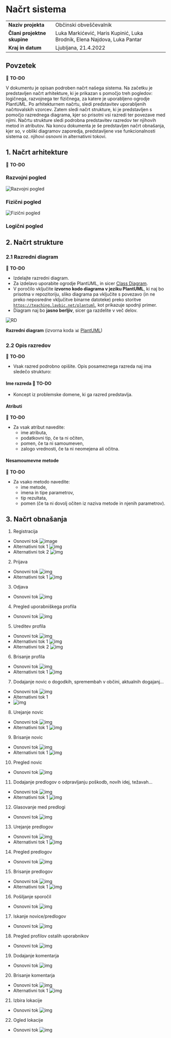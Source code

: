 # Načrt sistema

|                             |                                                                          |
| :-------------------------- | :----------------------------------------------------------------------- |
| **Naziv projekta**          | Občinski obveščevalnik                                                   |
| **Člani projektne skupine** | Luka Markićević, Haris Kupinić, Luka Brodnik, Elena Najdova, Luka Pantar |
| **Kraj in datum**           | Ljubljana, 21.4.2022                                                     |

## Povzetek

:dart: **TO-DO**

V dokumentu je opisan podroben načrt našega sistema. Na začetku je predstavljen načrt arhitekture, ki je prikazan s pomočjo treh pogledov: logičnega, razvojnega ter fizičnega, za katere je uporabljeno ogrodje PlantUML. Po arhitekturnem načrtu, sledi predstavitev uporabljenih načrtovalskih vzorcev. Zatem sledi načrt strukture, ki je predstavljen s pomočjo razrednega diagrama, kjer so prisotni vsi razredi ter povezave med njimi. Načrtu strukture sledi podrobna predstavitev razredov ter njihovih metod in atributov. Na koncu dokumenta je še predstavljen načrt obnašanja, kjer so, v obliki diagramov zaporedja, predstavljene vse funkcionalnosti sistema oz. njihovi osnovni in alternativni tokovi. 

## 1. Načrt arhitekture

:dart: **TO-DO**

### Razvojni pogled
![Razvojni pogled](../gradivo/img/razvojnipogled.png)

### Fizični pogled
![Fizični pogled](../gradivo/img/fizicnipogled.png)

### Logični pogled


## 2. Načrt strukture

### 2.1 Razredni diagram

:dart: **TO-DO**

- Izdelajte razredni diagram.
- Za izdelavo uporabite ogrodje PlantUML, in sicer [Class Diagram](https://plantuml.com/class-diagram).
- V poročilo vključite **izvorno kodo diagrama v jeziku PlantUML**, ki naj bo prisotna v repozitoriju, sliko diagrama pa vključite s povezavo (in ne preko neposredne vključitve binarne datoteke) preko storitve [`https://teaching.lavbic.net/plantuml`](https://teaching.lavbic.net/plantuml), kot prikazuje spodnji primer.
- Diagram naj bo **jasno berljiv**, sicer ga razdelite v več delov.

![RD](https://teaching.lavbic.net/plantuml/svg/TPDDRi8m48NtFiN8tK2heEOFQ1O8bRO7oBeR4xlWujYLROf4sxjtY0KaG3RHwFbblZVnPEuyitvRAoXVYDj8_SKigw5Ip3du8G1BLcrMrcmrNnXbBEpMqek3RYmNDcXt-Tlpz7M1AhFMx8AuLFWc-MirFRUg6eUtJ3iy4jgJjUG2Acah9GXPD7HQihqL768Ap44PDt4YvgrSRdrSm8Sop2FWmfu4UzAn9mKuhFIgfQLjBSB7GosyuImUD76H8BKV5ZYfKOBfQr8QI6c7b1N0cHTUrgAbvZsi9B1EyOR7iKwET33i7JKB0R9EWF6vnL6QzD2pmJKl3udIynZz_3pmymv_Uir_wk6FR_0dDxHfo9JTk17y-ZG62YQAi1YDxh4kqKZ12LpjR_KfzBkMUvXHWZj17uEbSH-iES75YgBV6TxZmN0ioLneZh_5Fm00)

**Razredni diagram** (izvorna koda :bar_chart: [PlantUML](../gradivo/plantuml/RD.puml))

### 2.2 Opis razredov

:dart: **TO-DO**

- Vsak razred podrobno opišite. Opis posameznega razreda naj ima sledečo strukturo:

#### Ime razreda :dart: **TO-DO**

- Koncept iz problemske domene, ki ga razred predstavlja.

#### Atributi

:dart: **TO-DO**

- Za vsak atribut navedite:
  - ime atributa,
  - podatkovni tip, če ta ni očiten,
  - pomen, če ta ni samoumeven,
  - zalogo vrednosti, če ta ni neomejena ali očitna.

#### Nesamoumevne metode

:dart: **TO-DO**

- Za vsako metodo navedite:
  - ime metode,
  - imena in tipe parametrov,
  - tip rezultata,
  - pomen (če ta ni dovolj očiten iz naziva metode in njenih parametrov).

## 3. Načrt obnašanja

1. Registracija
  - Osnovni tok
  ![image](https://teaching.lavbic.net/plantuml/png/bP71Jjj048RlVefHkD03GaaJgK8G2I9wgbeKcWSOhoTXiDbnn-D0-pPzcBvNnpR56nMazc0VlD_tpp_UEou8jYAMorEMDIN76XKV8CTGxbJQM0IfHC4KO-D752sX2jfYMzbNUhBBYdVnmOyX-8iqeJ2Ow9LeGRhgm_BAq_y2NYOEqECT6wMGgZmcFa1osD2tbcAWJxpr9r8wxMZnyUh3zUeL-WRLE72DqVvVUBLkrgy2ay-ajEF6bFs_GLkBOXwvdC3bBMocS7xUSyjbbjLZ94pMWuI1xtquIAxuWy84i87rmgsycuVwtSK3R_Dd04CfqLGgqi6QkHM6JszA0pbtqc-EhKllzk0z6ddRp0kVBBt06THJEBk0MamBJhhAyRjHM2yoxze9CnTcdQ0ZYiUr56WbfyOiyvwTCNVZVJz2QK_ADprBe-CjJvwZJq_Xrj3QPYK5fG7pBg1mu_vbG_p7XESr3myAEcYwwB7DjCU-v7jgZCSRHX1ecvf-_OoSxis_0G00)
  - Alternativni tok 1
  ![img](https://teaching.lavbic.net/plantuml/png/bPB1RjD048RlVefHk9H35IKq4gfAf3Q24u8g9JSkwzr9ChMxiup7QSdRy32y5sExu8qe1mxsmVDzy_zhUqy1OSki9JyLHLDHJ4xS0vJELplXDWRFDGkekDZO2ADcLC2jQslzWazwNTCkFjWOlDrGCifvPRbX2IYhVbbPs_Q_W3-90_Iu9yKS4k77p0V8XWr-Qp5w_4XRkoBcQQyM7sxUlb-zGDywKVAKNDJ_5rwiM_H7WSad5DnHeqBstg1DBAwCL4tW-WusCxYwwhdbiYZIk18cwq5odkuj7BWKTqG_0TV0Uc5MsUKv-MxYYRVv7K1GSLJX6cMmvcRvuT4_fO6yCDA-76ctlJi77PoYjIsiyFdI2bn2ci7bEqYi4YZhocUlHs6zAAnh9ynDc7U2ZAWxInoSLfGRyy9wTiQ56M_w2C432jtsB8wEjJn_NZsTmfqwRPiL1-mNF9Sy7GGyoLdqs6RMOv_B0pPAu_Tnm12nRHB-_17fQvnEi-e4H_iP0lM42XuZ0nqJr_4U8-rXACc7Nm00)
  - Alternativni tok 2
  ![img](https://teaching.lavbic.net/plantuml/png/bP6nRjj038PtFGNXBkaG67PZe0WI0udHJaKREFMMXJhH3YFbg5AKa_Pj-YBTybwbfBGw8-dGGHh4x-F_d-wM2uAjYENoc6LDoR56nNl8CPGxbJOMGIfHCCNO-8YY9LH1Msmh-qgFTb7nBjxx68A_I1CAWubUYXQagtvPNlds5y3Vn05wk6MZ55ALXyG7I8ODVMif1lh4MtyYfMbl5XylttzOlK9VeHe7hZ7Q_mklritwey3aCodjk35b_s_GrgAOHoudS74DcncSdVNSSfbbzRWI9kj1mi1t7WwIA_wWC05iOBrmA-_oKB-xUE1j_WGmb19DfI8ThBbROVZqJsaWJvpqcsFhjdVdu3qQUTlC2nyllS0fr3CuFOTQJ0jEkihHsr5OBpBlsWbp5-QTe2EAHxKKQ2MdnZppdfrnuiQxFa9fJyfNFKkZuosFdrTFft1jQ6spaeBw1Syb3mS57UGiUcmpwx4l-PuQu_5-40GYjKrDJpyZtyJfDAdk_vOKxWYUVX4ar_iR)

2. Prijava
  - Osnovni tok
  ![img](https://teaching.lavbic.net/plantuml/png/bP7TJjj048Nlzob6wGrS89IGI0ZHI83QtbGb2kG1nkj9cDhPDUDnWBvD7uRtOlnJihHKQYziIvxpdJbdzuvpWdMCciL7v-g2GuM2MyZG5nk9JSXzBAE02eRQHXGqKUMqngRKMthKYv8tOMjZyFOYILJeDSfbb9pagZFBIdF_G_2wiHSztB5IAXA93maFa0nhkcyeUFhAQti2fTi-p3vVddwwUaUzG57sN67G_mVUZUkwAZ1QqePh5RPJWwQAWbdWOWGNDx0Qm_bvfvhFdQlsXZ1Q27_7NM28cU0FyYF06fOpqsVj7fGdGzuGgr_M34KCAh4awQc9KRx_zLUeLqvDQJV6shgt-Nc7IfRJMTIZkGKuWseCPn-XABduXb-QRJRKGs-13mxtq7BcB6yBJGoQj92aqg5OIaoSPMs9gH4dBL49xKXu4NFKWWwgxik7pf8U3TR7nt2Zg4rjjNDC7QQzGtkG_5eK_zLagFlR9AStSMUTRZNkTDVPZchb_IKZH6ZgYfv_saKEGLu0)
  - Alternativni tok 1
  ![img](https://teaching.lavbic.net/plantuml/png/bPB1RjD048Rl-nIZS6aFLPJGIAWgaTeAk228KdBhPRoU91Cxkyjux9Qy3G_3Up6s0t6X73ZObZpV_yy_Exlbd60TesRnoRcgu91GS0yP-c8ZiGwvZsKKKC5GMOc23gYSrbYN-eMUzARaJTXR6RozI0OKUero6oKdkUlCijBS_m9-T-oXnoqh3I6H-3ZG0moA5NsjANZwo6jx0WsxlPgzlttpxku5Ue6Yx3bXqFyNl1ZNTQF0Q4aRhbJOJWtg50MpmCK8RkvXDO7hwuwQpvrB9qCOBOHts0I6c0aUo8y0ArZEZC_QFYZVJF9CiVfbpL34e19BaburDPNlV_rJr9ENHjh6M5ltDZytg6GvdKMzc5k0AqWJk7eBHSd59_nGxxC-APwTd_Zbp5dKbfyQFstvTAIEumpXgRE4BNnfyEiUfeQ45p57BUWiTLy-TvRlukWw7iEzejQL3PjZvt3CzqSbfsUTPXstcdJSvwoXIlcq5OG8WUegqO_lWH_2U2pzyj3pZk5W5o3dZb2XGuZ0XnJBiAF0M-XZnkOd)

3. Odjava
  - Osnovni tok
  ![img](https://teaching.lavbic.net/plantuml/png/bP5DJy9048Rl-oicU8638I0aXY096lLYn83yW6btmB5bjqwteFnwforA_Jfuw1uwp_lEizadjWGhxqFaNut94tOP2cuWmZXPYo-SZNtg1OAWotL4BZGeIoiiql18hs6QyjfjT0on7YGD2kFWvTAB9Rcgog9Ksty0dnjhQFV4WPgGYDyryW2DOKul1RcOxdYbdwFcjfFXpUNvzTKlz0DAu9WpTE7_WLzrJNKLQ3q8F-CsVIO7HUO58yT92wOBMFPWFAwWoSIOxDW7hPdL2BO0SvWFbOhASfGt1Rzmouz2XiIx83ubgLDzJSNrhpz3DJbGKf-9GzbUIlCM0wcTKS7JYGgC8El1w0AIb9Dxl2qsKUtNxXpn-T2eQOdt5U-NkAyX7mdkAMwoVQD-9JjGzgnaURyborLjqSwynP1mnwZRwQ6osuL5m53aUb6BLVxWzcrYwSkUOSKjUnKtYxQK1pw-0uAlDVaT)

4. Pregled uporabniškega profila
  - Osnovni tok
  ![img](https://teaching.lavbic.net/plantuml/png/bP7FJi9048VlVOe9NlH032Y9CKW2HhqO9IeFCEqECEooMuSjwkFu8jvuBwS5eVZduA5DklDzCx_jJDaGZ4E8QNXDaeLbdwFW75BCx4H2uKqMN128WdwX9VAnHXaQO-7Y4xt6lkE9dsiPCdsHr2ZCOf1144DoMJLBdNR_0Mmdhg6NAKUgGoBXfUO3r8eBUYx8PtJBOtqyrQSTTAu7PrUNlz13bCWPv-ZZ_uLVuoRLLQ0n59xXqit8Gv47mTIpRK3_4KOjw7OhgDTBadpN3nht4qTcYw_UBKqGSWbZTjW0NC13Hzsq78doflgUFVeQms23Zn8SoTfggvMjZ_wKrkIfaheyZcNtyYgyn4YQET7OpPu6E8Uy1USNO1tRExmfvkcm2dXujCCVEeacBV6sukqIpuLDI7ax3W_Px3xgRZlHlALxgkv9wIx5yp0OZ9Q-MPgtkHbpV0pRIjLXatRltD3Ud4v5ZLeLfGkpkFhWpG_VRGq_0G00)

5. Ureditev profila
  - Osnovni tok
  ![img](https://teaching.lavbic.net/plantuml/png/bPB1Rjim38RlVWeXlQI7e4YM04FG1MYBRPTXCvhbqXjbCmrhMzHeEUtoDdkHtVfUe-KiyT0KGm_IGVg_dpyfRIX7isOEbf-If2x8UH2eZ8Mik1TkN9vnoMA2WAlr2btegN9SGrE6x_WKhagwTvLUcqmtb9uAii1opPAZt4GpMwhx2y6XOYTwt530laY47q_pDVveq6NuXTQw7FPhdSq-NR__U7D2dO84oiY32sy7JePDOYDca0ezmBPyG6SQpmBMKJ4mLqkp6flBooXQB9B47_tCOBKNFlygo7ZXDPK30xMvdIbYsqeWFvKw2IbIi0l29Kf7JPJAkgDNeKuvLQM-68NMlUs0jX1GeoQQThJG07FZnsR-mHGb5L_XSrFPDEORdYUQRgIQrNXkBYwCzbt0RfyU-loavMddkNJqpGhiCBk3fHUiiB8yvExe_5Z-TXQz5Pye_gx5FTUSiwL3VXXwpY4KrEScYVRUSbFbff4JtA9G6hLuPBJpqRw0Pby624sjOyoXxp1h7UgD_lx_6QHTlFZgXuZHQZ-4LpKv_XF_vKYVVzFVxYFQ3VZuj-0F)
  - Alternativni tok 1
  ![img](https://teaching.lavbic.net/plantuml/png/bPB1Rjf048RlVeeHlP03Yg0WLIX58b5xgbGKogMtMNi8Kzixs_4wINcRlaXlUQ-ERGgk8Afwy4hU-Rz__Xbxnnd1LYGwUKwIAcSVKB44Xsd-e5BxB9L25AAYhwn4FlPK6MsnBk8NUexBWXzyQML8xI3jgJ2DehUY6UbTQ-OASpyJ73jsegSTH-gBLENfCb_HzvfyIfzuQu-dVgytiu-txpxSNL2lK2Ed7D37_mSkXatQGM2mp4hsNDdEx7K0opLind1pqrONYoG99oCOR88eEiylFtE6eBBbOW1OmVtC4DUqGFrXr4N8a5nyL2b8EsfYLDfTlGfrogafxLDnRDoRwFo8aIngOcb72mimXp26-NlWlIFbLPjjU9LOif7LD-CvN5_3IZd7_I4vzjb9nmOfF7zsYdjAl-8wA9LKEXbATtLrQdq_QxqDdnZ-ji63L9A9usDs70R9CERSvoQ9pTrmK-EcBQVqs6HkjNHYREhHeO5bNqUCTMKhpF3CeThPB_ylWrKNh_X67euHMwl34bxLPFHN_FELllpYFzEtQBTWg8-B-0q0)
  - Alternativni tok 2
  ![img](https://teaching.lavbic.net/plantuml/png/bPB1Rjf048RlVeeHlP03Gb2GAfGY9L7RIzMWK2vLBsDx21ERdUruxQH-cpnCtgjZuuBJqaCFzc7t-sR-sTqTfmHRaH3BKnGL6JkFYdk8CSdkLKgN9fABGb1qXMsH2pqgfIsMUVXAJ-4gvtktjsr8x4VQep09ejUYAUbDMopEhVfVmB7Z0NhSSQ0-f2gFv_s2VfJa4lhCM_iSzNkzcN-yVlVXvWozGWsSi4SN_byu6pPg1u71Ila1g_o179HU56F7sG2krh2PmELb2osNKUHFzM2mwS2Nvup1gsmv7m0MS3St9MuweVuqwwnaIYOkgEIa1sjgLd9O-gTq86T6sernQAet4t25WIngP6b7Imkm03-1nNl8Siw-uATo7w_QVCEBoDADZDbC5Z0UWysTOTsbnxu_RNoklUIERsF5cf9lkFPAUzh7CfJ3qiMf_TsyhMtwrFItZUwba5HYFkR7ePSKGyPzRnhPx8qtCs_MUaeLAQzQbawEJJxg6bZsTS1G5dQCAROLkkH_xAJqgjEhwM_ZYeh0foj7471K5fvUdXr_T-DnqKriDzocaEhtOK5jJotbbWzAjPFkkEmHyUw8_m80)

6. Brisanje profila
  - Osnovni tok
  ![img](https://teaching.lavbic.net/plantuml/png/bP5DJi9G4CVtFSK4Dxem1c8JGvH4Y2OcBeZA0QRj04FBcpfznO_RU15ttCjfAzX6NBZeMtH-_u_9B3aXc8luI5w3e4ZPvQYuXWZZTA5IkYIMJ1IyeYjiHCwtg8JcM6R-YLxzTSOBjxOnnFQGjYYClUXOD26Tr6PHPkw_W7rY0xqisLCRKfMNm_g2dajoCTtpt3v7xQoZy7PySJCvG4zHFSUSe_F_5nmi6zIBG6-glC9DjY87PIwAaUEq1zUFCEl3vMKDZKP1aF_uGM-cb9Z71dALEMVO0opW8JG-gc9GtqpILUoi6L9nNYKZRLG3KyNDhpz53Nbkf9sBVULUrUSDUhAUWLKz7Lc18UHz65u1lqVA1H-V_50FOM05AsfWrA2YAWRTYgRD4iVxzU-Ijd0GMCTAU6x2i6M_hzTLMi_JxvopCtZqwCjY8WdLDjyrkuE4EcbXZStwDMRdIN7xoI3HXWhFcO10MUIq_N2oNs5tY2y0)
  - Alternativni tok 1
  ![img](https://teaching.lavbic.net/plantuml/png/bP71Ji9048RlVOe9NlH038GcnYW944rCF12G1zXs1nrRTkhi5j6tyKMy-LvEMu4IyU2XJThvld_-RP_88YoPGyARAF8PkSA8MK5YqknHk7GsvPm5WXZdTOGkj2YBIrFcuG4tOPJJerlf65AzeRGeamQMCOj5cTHXIQxflu3TnWPwVQA0RKY4Nu_x7bzAT2dUqr8lX-rT9_7j-E9cSeIU6WcKKc5S-Bzmj6nK7mGw8xiYHrw_cJvsO3I7HG-khkhfS1X5nJu8EWj1g_8Q2k4bvQO3niCiLZwfyesygN9e52mcSPGHPEo2S8xIM7srqkRLdr933fJK_qIXIgzwqze4r9wHLkqEjS0b53sul0PwJuGydPxjgLaSQS6AwYlLhwYACUuPfyqXJiljkZlR5lkHTgp4WOfnAtvNxz3KdjsVFUVdC0ycb7x25kkOdvg70ui7s-8QM_HgR2gKcQzF0axMw0Fb30obB_3hm_7k2DiVyGq0)

7. Dodajanje novic o dogodkih, spremembah v občini, aktualnih dogajanj...
  - Osnovni tok
  ![img](https://teaching.lavbic.net/plantuml/png/bP5DIiDG4CVtESLGDxeGQJ4WeWLRTADeyUC0asHgfublukGbwd6yY3llvRoas5IBu28XlFdzFrvcmHd1NCGdyXf5LSwkHCKdI33D7rLgbwLIY89NT9MDoFaUbT4SwyBVqwi_A_ZHFTaOKdkHzYXClUX4D2ETjcP9OUw_WE_43dfPiAS-f2els_KLFTVaKhhYkJsE-baxySNaw7owXPwXUawvHEV_BzXQDcel0eEPyXAROacEeIv5CN6S3-3i3Xw6S7BIKkDn59LhGnZS9AP1SD9mIWF02cvZWvCGWlfc_0P-ASwh5AJNGT3n8-FJxlmdtbBOOOU6sOxO1zFGcHlqPDqYgxS_jjnZA8TmV0eIEd6hbTszDNeRHrOke2D3Hm7D9CFbYYpjs-VS5umYQnS4XoQ8Ww1KQaXvrhAqrbYz_PNpmG7SUVHrDPMCVXbiJVnJlRhRvY2ZZPPnYpqCMymMcUFd1zkFQAZoN0W8r5L9d-zEkWBebjGjJRu0)
  - Alternativni tok 1
  - ![img](https://teaching.lavbic.net/plantuml/png/bT51JjjG40RWlKyn2XkwG2XHB5K88eK8DbHj1EK0OtiI9dRUcF6peSVfHRhZNftt7147ic4HA_Bx_fdVzXCN12iHdybhaZGbkneLjv1XNgvLMbVaKec2LtID7P7p0rNG2jlA_wPNFwzuxRPs3BbTI0SASozwBLgGBkAmhBBfdy3xnXwzFB6d8LALb-FvXfvRSZdzu9Nz70rtdQItrzzl5aVq4jLppZKw__N0qR99V10OBPKts5KRSWnjBOgPut84ymTu7CFbPLIpMPBK-u4m-fLP1i59npcD01kuJmrdOGdg7_C7_4wSLwb8VuP0xoVcy_x-HnuLzcngpBuH-p0qTEOEFLctnEgTpMpl1THZkBW22PquPkNqsvxUfucL2tHYT19e8GLkThAs_xxaOM2IMBiGc5eW3O5QgIFbPRIqprYziztaytDuyEZRPY45nG6xTeS71HtiIIDx74TcdwB4jtziZz9HuxaI473KDZMz_NNIrqQteVx5oty0)

8. Urejanje novic
  - Osnovni tok
  ![img](https://teaching.lavbic.net/plantuml/png/bP7DJkD03CVlynHMkS01eLP4MY6s4bIx5n2gW3w0at71JHW7PnBOnzaNsHllXJFb8rqA4eVa4F_-7uvlsHCiHM8kZyur9OSQ5UyWnwAyKMc3BwGIXQWO6XjHY0FAqnBRAbxJOpof-2RSsHWAUv4EA2oYwAce9vqbixmozm_0M-8QUhZbI4D8LHwswnkwRoaKTCvBUm8DitQotwS_Vissq7FKo0NN6EBt1LlBkhG8ZERAA-og5GM6jXR5F70vWfChM8pX-3XHqwbpzRiXZ1PAAmmhWY0T5pG2RE0oCpplOr3_c693S2OXgbIa5xrWpK-CBzRV_ySJXMliq32x4iVUj6_D7KQoTiuAxayjzmZgCHpzX5R9SvBAxjuxUPavwzQJ4oCdFLbB8rxoLxWMZx7aeMRYh5-lEJHDbZHA7IdF4qkxQNFSSzPl_yNxu02k8iQscOcdZ_fFChyqUDblS-1fesUMiCKuONRE4f_-CKZUKHEv4X1ecvgU_WRf_z3WRl8C)
  - Alternativni tok 1
  ![img](https://teaching.lavbic.net/plantuml/png/bP71Jjj048Rl-nIZS843GecmL24Q2I9wAQeYQ6wzZBqJcDZicF7QKDwcBz8RxzNnEYrEoOM3z-3zlfb_TkxP4wn5OYxFpZKbXneL7o37ehnJQOClf1A5g1WQkw8GHvIdDRPL_4xFyQBYk_1Wrr3OGJgYi8YYbwAUT96AvPLLVmVywpX0J_SSQGofojD-lw77ba91rxosBz2urq7svVBJrM8FlKIDN72D8NvSs1lMfK5WibJUO5TjA32qjIZcWSi9NDp2QWhdvucQpvshtmh2PAMqmR0X2D9nGHF01cuom_E-3UfFCtQ4hnAYIaNwhHS6VcPyCVp_7qyK3jYfORObZdtHFZLt6CdIEGjuFBU-Pr1FuUmpj4gUaog7Hs_aJUOiMq_EZ9prP2sDUCd_mhLuZ2MFdPcpVBrpQawM7AMEb9U9fSCqEHuvotUyhNro0hSHOziin5Foj_5sBppjjCaIjfecpBPHukjl1iaxQY9N0WA1sgQcrrz1-X67X_yHXhSNUB6zUqvGL7gnDMx7-GC0)

9. Brisanje novic
  - Osnovni tok
  ![img](https://teaching.lavbic.net/plantuml/png/bP7DJi904CVlVOe9NlH038GcnYW944sCnXYL1vYs0moKdJhTuiVR-2BUV2-d2z4YnCJ3xc7dz__OtHbd11CHdyXB59KBTWKgBY71T35LgLoMIYuANj6LDYBd6rH64wno_qWlVf3pr2rj3Abjf0qAKoyw5Cr8Hy4ioSrz1_XEN4FFC_RKX5JbUR--fAUAN4etFB7bg9br45yEJov6U-WxLCyf5-Zy_mLxoqRX8j2wKvxZAf-JOwWAKKmSBremU81n1yxE0jNlHr7nOmYjeNA9RavmAojEgGLOmdriU5B7eBwQOajmBSwhvAH1iEQxngVhyzzue72DzGopNs9VczQjUOMUh5ra1Tjzops5eWEdvy1lYVNY89R3en_sFewiNSrsZUtkiYxaNMLDJJUoXhMcPvhuBurLR6_CZu_XmQElof5a50ms3RS76Mtbn04RTm9c7xB0pmy6ILPKUiu51AgoeCzt9v1iNluB)
  - Alternativni tok 1
  ![img](https://teaching.lavbic.net/plantuml/png/bP71Ji9048RlVOe9NlH020rD344I89eOZI6W3x1j1nWfEtLt2-ZR-2BUU2-dMo95Y8c7Dcdd-_xvkrrGYZ1ZTZ5lWy0kIUVAg1N4AbdE3HSwJJXZ0yueRMM4sjMe56UgoDmpRjqWexbUoHWIkQ6fKIfnR8PiKZGZ7nPdadu2_6oieCs27DOXOtXpthVuLg1Ey95cSccixxg8xeRNjwCpz5WPHmdbIhl_2sVB1lv3e358LwJ9ofd9OmC6KtXfGw_df_r-4EI786WC3LcbNn6UU4q9Da1Pc4I2nsMyCkzY70aFh9tX38qNAZuKFgdU_yOzfIgi8vZy7N9bQDcMrigXj0kaOBClUxkGjw5x0_GHIo_oCbzU7TX954YxaWs53KzPxVVTftKd3AHXwNJ4YVvof69p7zvgmTGfLzWHf-W3zWsF1oaUxOayzjBssDZGKks-23XUetMKCJ0KDiVTfsQ8zoV_3G00)

10. Pregled novic
  - Osnovni tok
  ![img](https://teaching.lavbic.net/plantuml/png/bP71Ji9048Rl-nGJlEZ141gQ688aGFIYGOBo0DjsA9EMtJhT0lfmtdmlfriYHRXuQ0-pt_VFt-sQ4eILjIwoUwNAZ4oXMMyWqd6MigrC4jlSCZZMffGZDAv59RZILUxUSE_6EQLc8ySGomkvHUdOMPvOJf2dFYpA9VqC-DtOGBirEMn3p7PtsI_nlK8JupEjv37OtdKLFaxk7gONwBbcHp4LshZ_2nVBAlyXq9aXOqgbOv9RWwgmh2D3MGV6hx3imN3ekT58gU8O2PsNDCS4ZDrIZ1tG9In2OQDwY-OFmK_e9siSsnnvLWiD7mWVD_E_kATqW_K5avz4hWwjIzDMEvHgIjhTZcJl08eU3EwXOChq9tdPNjySsKMef5tD1i86vombpSQs4oXfM3jzSSBQsR8v5wJVxI6vsuLcwir3jUCmmPFmq2FBdaVcTPtlBsekrFu0)
  

11. Dodajanje predlogov o odpravljanju poškodb, novih idej, težavah...
  - Osnovni tok
  ![img](https://teaching.lavbic.net/plantuml/png/bP71Jjj048RlVefHk9G3GecmX12D155xeH8Hb0SOUoTXOhDZnci3ZzCNwOttwgnj6gU9Ad6m9Mk-xvz_lO_i25OY8PFN9AaBzXKgFa66UR5MQRpBfHI5eEXh6v4F8yhH2fio_AJNS5NosZ_P679xaOuep8FejQWZNNHXMMdfUy3VZJtqyiY1nf2gl1psQtfkoEVqWrVsU1hlEag_Nvz_MnoWbwY1SwxGXyyB1yictK5WibJUO5jko3CqbIXcdei9NDt3mnGkBpjgFa-IQXi8azlC78IbaYjbZHF06kvImxEu1lNDZ1tXHdnGAKa7HThUcPcJzxD_bO7ikJFZxAeunEHOdLiCP1KJQtaoj-KNK4tXuYj8hCQ3_ELuozwbYLMCxCpOMMITEDnye9LzX8B7nYonWj4uCoEDHgNKalAoOsdhMC6J8Vhq5Eu3XgPUYAEzWCCh_wiFnziTEDgfcNROmxJ3x4eBVF_DzYzQgWEN0W9DNT7xBozz0_GRYeUn5dy0)
  - Alternativni tok 1
  ![img](https://teaching.lavbic.net/plantuml/png/bP71Jjj048RlVefHkBG7X19XgK8q4aHm0Oa8oetBs3i94viTTxmsbBVfY_J6Up5hkurJSk7WbQpvld_-rJwo8rY9X4nUagGks5Ue-0GPviLQfV4kbr8KWgAlRKG-Z2X7AspAy8DUmbd9Q_zaOyZj81rHc0VHSr57kkZ2ijBIFm3_DlRGyoC76aEgyhpVh-bdGpwdQrxPvscywo2zFFzsiTX3Br43vroX3vyNzfPDkel0PAcymRRSa6TeAb7CF1SJEBk3-ocSddRKV9uarJOG9ZUPEGXB9LVA6YU0DTocXcTn3UelCtQ4A_51fIGT56bxPsPEti_-LmQovuwDiwVY49DZTMuna5LChENXt9QVG3M5a-yWiHeFyfUlM_OsJQnYP6V6pYBhnE7cBrhPJoXuRCmIAnYDOpFIQ5HABIalEvQsZXKy7AAFZk0kO6ZgXJZg0eP-kmD7EtlI3hkVTfYzIO5lVzWkqr8Tk1GGyDJK5RtzzjBtHh-X1nyRMNjujTTtt451wTKJzDte7G00)


12. Glasovanje med predlogi
  - Osnovni tok
  ![img](https://teaching.lavbic.net/plantuml/png/bP5DRjj038NtSmh2tRIBm8WH0qKG66YCDYYGXP4s1w0qj3FMUAXmHae2v0ezH2xILNslKZ-jnqYww482HBxlyL6ySvPWpPmAVZGcLYxKABY30ijg8zm4Mx9dWIGOehOef4nbQOsDJz_fCNtoRXDssePINoIP2il4SibYIPQzMU7L_PNWxyH1z73d4kKY4Nx8U82i6Uc-eL3IjLlh4oYVzcx-vVBZv-KRwXLASgMhCQJ_1zwCQ_fLOB8IjyNMRob0KxDW4Lmr0OnmUmeN5xreiJ2cFlZ1vCfZv1R3bc175ceXwtdZUknchbZHJKDvKl88N0rAg3WaOKyo83D5og7q3sBGdQbEJ-PIPzmju5fCf4cDXZrPwEnpQ2ELLHVj_GTuVeP0MU60tCoD1ksGMOwCctorhzX39pEP6OtUcPoTmtHgsUAs_odj_eL-_QXmD1c_ZEO_6KTEfzyIfYOksL9lCgO_gbiw6ZNlLRUddKglLk7-fmCkMeh9UGQ69jQqVmcqWysV0pM_0G00)

13. Urejanje predlogov
  - Osnovni tok
  ![img](https://teaching.lavbic.net/plantuml/png/bP71Ji9048RlVOe9NlHWY4GIGmY943rv82eFCEqEi6tPgTCjukFu8jvuBsTRa29uyD0zTBzl_dypIsi8vim-vaqKbPbr1Ggk8COaMmXNpYISiu0NTALUaVCjoj0Sgzo_qiRVvtRXLdeDYHuaBGeJpp9cCIIJUbYSw_GJu2UnWTwNrbCR4k7tbW_GkYpfhIANq9ETw-UedNRHVnpVFKpEq5CKRnDReFF_5yxMZUgdG6SgDiLrdfA3gc31sDci0rZ2x0Q6mneQZQAeECo3pameHPSI548cvmNMmdDVXJZae7oeSwHC6n8oTbuu9scKdYf9y-iFe-5kbTDbMHy6X-fsZPwqOwGrhqUQFO1A1RkpBgyEq7C_qce1wls2TlNRR2_IJe6z7OJNhKdib0twZ0wqjhdUZUjsNppwgfomeRR99HkEJuC2igjxf1ewgj2lgTbDe7H16Mw_B72yfjBRd86XAWlQVZhU9uNzqMg_Z-eR)
  - Alternativni tok 1
  ![img](https://teaching.lavbic.net/plantuml/png/bP71Ji9048RlVOe9NlH028GcXXWI8NhoG50UODeEiBJirEcsuEFu8jvuBsTR0aNnuA5xsFc-cN-dQvCGB9bTnFiWA59ZSnJSGeHnkX8kRH9pnW9Eq1PQ8kjQL49BB3FtHdltc9cLtMePOZr8MXJ6ZcN2af1CwsPHfjr_0QU93RHR6qTjI8HtBH-WLIpelIGRqujPwcUfFUqcV9xSFqslq3CKPsAJetN_5wx63UgdG6ScPeDLjY4BPSw2aJLf1x20HHyU7cfeF0w2_DmFEWkX3TeDGIwKPBp2MfY7AaH-3ig7EXVAh24XPUk4Cv966QWIDrT_60qtL4v_bd6-iOzkAdIa6GEDsHthx16KAfYZTNjtXkPXeD4yDFW17UEtsK6WcJmx7FdNLIHcnWcwbCwqfkaUs_LwhmvTMKmveTeyPhcuJ-YYVrXJYxwdTFif7huCS5HHuKp6m62fB78wV5hQ-hn-rULfrTy0)

14. Pregled predlogov
  - Osnovni tok
  ![img](https://teaching.lavbic.net/plantuml/png/bP7FJW8n4CRlVOe9NlH020GIGmo944rC318Y3z3T3ijaIxlETWLzE6--bxD_a2MYYOVsqFbzttmptP11M7iV8hzNAa_9PPhr5Y8TfmdxmfdOMyyGMBjSIkX2YpAureKDpxWFjvOIjvKon78XjoWT1yzJpmPvLfb5Ljn_0DyTQsYteO1jYDdlMdg0LZ77bm9TZ8-qbkEmtUrYT3-zlfkTeHUQ0yMKQHV-BpWRLrMZG6UEZ0dbWKds1aNcMKUEqWxe75PzkBcfkCb4gUne2PsdnAA1ZD5Od-YANew4Zie-cjz4SC8lQX9Ixm9xYrnB1YA9wwTV53Kt54u-Yq9fN4QdLnrG0Yh9s9r8xp6abb97Szq8Bw-Et7Aa95t93SOIcbBzJWUicU71jFc1acWbF_oBbrZTnhJNQ-gLi4bqV3HuuZsga5M_HiJ-yuCEo_m2)

15. Brisanje predlogov
  - Osnovni tok
  ![img](https://teaching.lavbic.net/plantuml/png/bPBBIiDG48RtUOgXRdHHn691H0gsg0WYHUt6tIIPrcbEpyJ9IRsyZI_YplToSb5Jl82BdCMPxxyC9tUS4in5GYoFKLHax7DKN46CIRPGANsQY1E5eEWB6v4F7IgbEPOktD1ZE7Qyy2iRGs87QOV298YEHLFIIMqMEtF_1dmcDj337GVgGghoqD43T8O5tPVa4xhWkNsUkcbRmzFnmSda1tgA6ZZX77tul-37kb6z2lIcoajSkoLvA7DHZ3rdFS02PdjmT5H3er4KvLz-q1ih5-YN1BbIwcI1jU1gQ8Auoa5zCis6PDgGa8aFAewqaGnCaZHNloWQRjyuUomEbN5LdTSOo3f6LhC_ikn3o1ndbtXMhk9R_6YulVC5NmqZgrZ1WqFWvzWGRaEssqNEqou_YAnVnU__nLktVckwktiTC9J5H5AgjMspZVkKDXA6DJNRgoXxYmpVNXaaNbCHs0a8b4LERo-Ux4zlbYhV0G00)
  - Alternativni tok 1
  ![img](https://teaching.lavbic.net/plantuml/png/bPBBIiDG48RtUOgXRdHHn691H0gsg0WYHUt6tIIPrcbEpyJ9IRsyZI_YplToSb5Jl82BdCMPxxyC9tUS4in5GYoFKLHax7DKN46CIRPGANsQY1E5eEWB6v4F7IgbEPOktD1ZE7Qyy2iRGs87QOV298YEHLFIIMqMEtF_1dmcDj337GVgGghoqD43T8O5tPVa4xhWkNsUkcbRmzFnmSda1tgA6ZZX77tul-37kb6z2lIcoajSkoLvA7DHZ3rdFS02PdjmT5H3er4KvLz-q1ih5-YN1BbIwcI1jU1gQ8Auoa5zCis6PDgGa8aFAewqaGnCaZHNloWQRjyuUomEbN5LdTSOo3f6LhC_ikn3o1ndbtXMhk9R_6YulVC5NmqZgrZ1WqFWvzWGRaEssqNEqou_YAnVnU__nLktVckwktiTC9J5H5AgjMspZVkKDXA6DJNRgoXxYmpVNXaaNbCHs0a8U2gBdDvUFDc_tgnLlWC0)

16. Pošiljanje sporočil
  - Osnovni tok
  ![img](https://teaching.lavbic.net/plantuml/png/bP5HJjj048RVznGZ-W8I217Xg48eKedA4r8ZQ0umzax2s9iTixiEb3jmYDwblLV7TaWSG4Xzi1zsll__vz-zPqkm44cvF1aJA_Or1bn1ZaMr3D9uMuYJ02cWZpeYdmQKfGKsBlsaf_JDyTAlT0o5_YWCA2oIX2i9biAqCykTkhy3jeazz7ZFYOPG2F8uq0CCXf4U6l85tV12Fq_3j2_PzTNNxzCFw1c6n0NNwDF_2pvSrtHLu60MkCIrAyb3Kql0t7Dr01XXVWQNbnqqcHXJx_nQ3IqTMQY3BDXXXz-E5S_R50o_LB4laCYkH5yIH0sHOglAFb7DN_TXgCId88v2hngfgkYFtehkDlxIa-TAwYjpQjtRphp6H5hEQB-JYQvzeJMumcUUTMqEZtRKxTXehPRAb9BeIjxQxt6PqI8jDthFrNttHAuyrYWgQQMLZc4TAMUFGvkHqMQjpVa5MB5OxbnUhqsEZ7OwsMITdjubJ4sSYgLEkzbrxzpINaBMK-DFgAohhTJyhAL-v6kAIRD1e8ar_VtjfQk9dbRzW_vvOTVy0m00)

17. Iskanje novice/predlogov
  - Osnovni tok
  ![img](https://teaching.lavbic.net/plantuml/png/bP7VIkj048Vlzoc6UgCN8gQjY4Z0oX44aIBw09jaMiV4dPp99lvvEEzyBoUxLLCjz9oB9B3pVJFxcznJWR1WzXa_6zEKv6ehzX4ocvTBuTOLELSiuCMwHale_80gS67Roj_Yip-hQEaUjGovlb06bCqzouobG3aFpR9Ak_y2lYP6wEcUF0uX4NuQ-023OeD_MtGvNj527uV3QJlJYzdnd_CDzDoAfvngw_p_2nklQq8K65sZu98QBwHxWxPciPcZSWIsWRj3E3qDN9eQKt-tXD5bKrhtW06xEL8iwmTOUL5o3RpcZd8B9JilNA54Own67e_I5DQDkM1HyVAdaWoLJJCYDbLCVolvNpTPzOtOP8Zrkw3EUjJ4HaFlfvhf12XctEs_bRCpRB2mUz_mpP7Hw3qyLlYrmu8kjodZJoNvPoKnkgvUcMvHDFl-wZQTE0fRmLqzJu8-sQPFefv4VRMkq60SAxgJWuEQ6wsq3-12VrFWMhfa4rglUgt1ILY5mdU7FJmNAktx6q7DuPePnmb0xjFdxWC0)

18. Pregled profilov ostalih uporabnikov
  - Osnovni tok
  ![img](https://teaching.lavbic.net/plantuml/png/bPB1IiD048Rl-nH3lTY3I8i5ALAmHK4GASK-m2IPffEikt6ogTMdTxAjRSIAU4WEkz__xvVPh3aZM7aV4hyrfYxPLIZu0WccPIw-SLdghHS8WgxMBNAXGsMqmiQ6Pzg6MykvUz5jIFL5qg4m3LwcNZAIMInBhBR_00udxg2tDGVgGYB-hPC7w6pMzDgGI-cHL_euwfvsDhgVNj_DJj1pbC0fL-Z2_mCdTKty5EZDXGlSs88SD9KNJ1oNFS0QbWEukOdGP69CTUnhCvHRog0IlsAB4L-C54_QKr3UDV4jiFngXjAx8DwIx4933QMxfLypE_9AIRqk3crvjESD1b9DewON4nKOGscvTFo4yoXstZzYYv5HmnORZjMRI_pW4zJGg59BNOrX8uuF4dX-cCv3rZUgSx4lkxoiV2sKDGKT9-Wt--74lhtT7sH6tpn6CRSSjBbv5Ew6ACUlyGCxS0NbkgY_kLwcytNWJm00)

19. Dodajanje komentarja
  - Osnovni tok
  ![img](https://teaching.lavbic.net/plantuml/png/bP71Ji9048Rl-nGJlEY140WaXX0IGRteWQWymBGTPDkoKwTRGD_6X_6zd1QGLiN4Gvjqv_jc_kakRKImOFO1Rut94-io55n1W67oB5ouAEIK1RoWoxL4pjUeY1POfFw9jlugjSzkfMK8zKLIep3qB1EMY6HQDGjIxVu3-9guWpPBwwaEYV2cvWFKYZcz5EH2khSBVHpLfvqDRYUNDzDVw1cAjw7DqFd_2x_6DTKgq9g9ZN6TnkIWo5WmS3Pf0UOmxy9eL47ZiJ7PiH-qhZd265rCa73v8r5Yh9o7WJf1EGhbLRM6TRTdLN9UE2NPEJrrmjtHAMK7zXNKJ-lBrjK2TesUDAdHiEsnZXz2L6OxUESNH-fXO3HUIVM-KuSjwdJFQB2IxW-Xqyc4rYJsQr-ZOThxNftEeqTVv5EEg26T6lANkz-YSHvH8zQWekRTajBRI_3D0WThohrD6HYAFAEFTyVLaevMnqigFW40)

20. Brisanje komentarja
  - Osnovni tok
  ![img](https://teaching.lavbic.net/plantuml/png/bP71Ji9048RlVOe9NlH028GcnX0I8PeOFH2K1vYs0snRTkfq2yZR-32-bzCMf0GqyR1DTkVxPlxTBar4C6Ts0MyzBq-CpL1m1G66oKAui578AGiuGPjhYQnhK17DiKZT6stTVMeMTgLb2FL3qg0mT2mZbeXaN3KBKkr-1lnChA7DqZXgGYAyQVW0ZM9ExmNPa5xCN9UbvhGh_t5q-p2-G4zGd0bDXjRzNxWOrwkk0gs9c1ZNQKmMYem50skI5c0EiouC1XKq77fUTkm7hK1CZZOcIBXyHvGOAsNggnAKar0-r3gHdlUiIjO9foIrqrCdh8z-Ksgmhw1kZIjRL_dD6XrfK4-pjeSw_WxChWnd3kRrpP6R-fu6BBdUENUuoLFKD7gUnYkD_j-6Pcll6tSwhmvTaOyveihU1pivZ-XaXbzHisv9wVz8S6U0WpNbpgGC34MUqTUdvNq6jBGwFdtn3G00)
  - Alternativni tok 1
  ![img](https://teaching.lavbic.net/plantuml/png/bP71Ji9048RlVOe9NlH028GcnX0I8PeOFH2K1vYs0snRTkfq2yZR-32-bzCMf0GqyR1DTkVxPlxTBar4C6Ts0MyzBq-CpL1m1G66oKAui578AGiuGPjhYQnhK17DiKZT6stTVMeMTgLb2FL3qg0mT2mZbeXaN3KBKkr-1lnChA7DqZXgGYAyQVW0ZM9ExmNPa5xCN9UbvhGh_t5q-p2-G4zGd0bDXjRzNxWOrwkk0gs9c1ZNQKmMYem50skI5c0EiouC1XKq77fUTkm7hK1CZZOcIBXyHvGOAsNggnAKar0-r3gHdlUiIjO9foIrqrCdh8z-Ksgmhw1kZIjRL_dD6XrfK4-pjeSw_WxChWnd3kRrpP6R-fu6BBdUENUuoLFKD7gUnYkD_j-6Pcll6tSwhmvTaOyveihU1pivZ-XaXbzHisv9wVz8S6U0WpNbpgGC39QAFAElJylx56XfTNpyuXi0)

21. Izbira lokacije
  - Osnovni tok
  ![img](https://teaching.lavbic.net/plantuml/png/bPD1Jzj048Nl_XMZS2a7514H4I4K2H2ja6WLqNBfRMnFaeqtE-vuRMX-VMTjnsn8BZt4XxpllPddaTSc9rWo-vJVawGgZ2jHS0ifPiLAk7PvnfO5lA2hL2Bd8ogd9TRM_w9tVsVDocrLXamV9165cMUvPyb97jgmr6hw4J1CxA2tjV4KGoBy5la18h6YFpMvZ9xDKd-Eucbdqw_tiyU74_G2nPlCbEZy_njEhfkqLM2q4BF1ncx8GLsoOEfCCGAiuFKIRczRQ3vFal8Z3qPFkrIjbWlCp8PQ-cMgT1g6eFnLmm7_cxOwe34v5Eoyi2NfJ1CrPTrVdptVc5UMu3kMLSTUAQlN8t5euMxnzDdmWnkJOSTU1zPvuuzMMGZbbbSTDeknzesO1ZrfzKJRNyorrGsKOWhS3HNmo_a7-39Dj7W09pVGY3C3Ta1D4cqQgAisBkSq0llNYEU9LhpeiyRZa0O3rGRq2nrhqrPxlGnQjsuaGwMV1BdQEzwVZADwux5UqmWEvmI7iDkRwwYV2LT_xYdj5wqK5keLLYMdW-vTmdMOzNEjNwSPze06N3WRxw7PQQZihlOF)
  

22. Ogled lokacije
  - Osnovni tok
  ![img](https://teaching.lavbic.net/plantuml/png/bPBDJjj04CVl-nIZS4aEA4gKI1L2aG115QaV23KNRcFl96oysN77QuVcuNhhUtLiXx2qN3ZO1-_l_p4xVdAMOCqSCtusfYfSA55m1ndcnKQu3ZPdpm9HC5HwH24cbAKrrZx-eETuvTqcxFGOSdsH91JcaUMQnPBST6QPL_V_W5DY3-sVNAGK4k5zeWT83YlwMLF8wOjRwnCeJJkRtrr_khrvXxv7YIvt9ORuSS6xTKqt2Wo-aT36LL6StXlK9GjcmHK3m0fM4xYyxBZ5mfZorH86tpUUB7WkC7TRwkY7kT9PcuFoImLl-4VQ-IqrpaB18GfxabuqLL7UV_fNyvbPK-0hbbNFpfJL1P84z71rlsnRjNEu1YDfMwE5pnTQv09ASGKUJgau7Bs23tEZNLjmUW6D17V2XfnjiS6bJUcfqP8jFUjiBMU9u7W3E3BQxlpeEHwhAy7XXUeCZiN6uv8h8LjlKy3IcxnvXwycBRvwMKcjo-td-lCxqK931zrSGFtpATGnC7HJy5y0)
